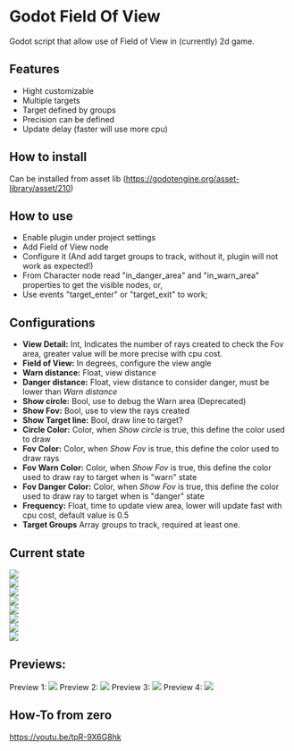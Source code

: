 # Godot Field Of View

Godot script that allow use of Field of View in (currently) 2d game. 

## Features

* Hight customizable
* Multiple targets
* Target defined by groups
* Precision can be defined
* Update delay (faster will use more cpu)

## How to install

Can be installed from asset lib (https://godotengine.org/asset-library/asset/210)

## How to use

* Enable plugin under project settings
* Add Field of View node
* Configure it (And add target groups to track, without it, plugin will not work as expected!)
* From Character node read "in_danger_area" and "in_warn_area" properties to get the visible nodes, or,
* Use events "target_enter" or "target_exit" to work;

## Configurations

* **View Detail:** Int, Indicates the number of rays created to check the Fov area, greater value will be more precise with cpu cost.
* **Field of View:** In degrees, configure the view angle
* **Warn distance:**  Float, view distance
* **Danger distance:**  Float, view distance to consider danger, must be lower than  *Warn distance*  
* **Show circle:**  Bool, use to debug the Warn area (Deprecated)
* **Show Fov:**  Bool, use to view the rays created
* **Show Target line:**  Bool, draw line to target?
* **Circle Color:** Color, when *Show circle* is true, this define the color used to draw
* **Fov Color:** Color, when *Show Fov* is true, this define the color used to draw rays
* **Fov Warn Color:** Color, when *Show Fov* is true, this define the color used to draw ray to target when is "warn" state
* **Fov Danger Color:** Color, when  *Show Fov* is true, this define the color used to draw ray to target when is "danger" state
* **Frequency:** Float, time to update view area, lower will update fast with cpu cost, default value is 0.5
* **Target Groups** Array groups to track, required at least one.
  
## Current state
<img src="https://github.com/luisboch/godot_field_of_view/blob/images/assets/luisboch/field-of-view/2d/demo/print/print_1.jpg" />
<br />
<img src="https://github.com/luisboch/godot_field_of_view/blob/images/assets/luisboch/field-of-view/2d/demo/print/print_2.jpg" />
<br />
<img src="https://github.com/luisboch/godot_field_of_view/blob/images/assets/luisboch/field-of-view/2d/demo/print/print_3.jpg" />
<br />
<img src="https://github.com/luisboch/godot_field_of_view/blob/images/assets/luisboch/field-of-view/2d/demo/print/print_4.jpg" />
<br />
<img src="https://github.com/luisboch/godot_field_of_view/blob/images/assets/luisboch/field-of-view/2d/demo/print/print_5.jpg" />
<br />
<img src="https://github.com/luisboch/godot_field_of_view/blob/images/assets/luisboch/field-of-view/2d/demo/print/print_6.jpg" />
<br />
<img src="https://github.com/luisboch/godot_field_of_view/blob/images/assets/luisboch/field-of-view/2d/demo/print/print_7.jpg" />
<br />
<img src="https://github.com/luisboch/godot_field_of_view/blob/images/assets/luisboch/field-of-view/2d/demo/print/print_8.jpg" />

## Previews:

Preview 1:
![](https://raw.githubusercontent.com/luisboch/godot_field_of_view/images/preview1.gif)
Preview 2:
![](https://raw.githubusercontent.com/luisboch/godot_field_of_view/images/preview2.gif)
Preview 3:
![](https://raw.githubusercontent.com/luisboch/godot_field_of_view/images/preview3.gif)
Preview 4:
![](https://raw.githubusercontent.com/luisboch/godot_field_of_view/images/preview4.gif)

## How-To from zero
https://youtu.be/tpR-9X6G8hk
